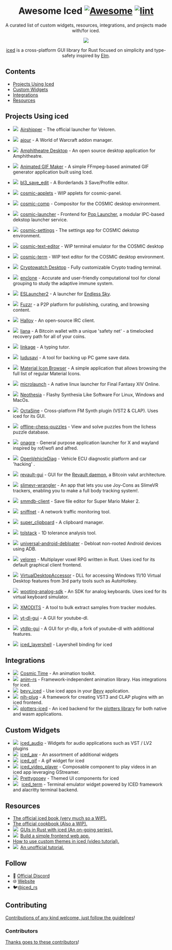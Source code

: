 <div align="center">

<!-- title -->

<!--lint ignore no-dead-urls-->

# Awesome Iced [![Awesome](https://awesome.re/badge.svg)](https://awesome.re) [![lint](https://github.com/emann/awesome-iced/actions/workflows/lint.yaml/badge.svg)](https://github.com/emann/awesome-iced/actions/workflows/lint.yaml)

<!-- subtitle -->

A curated list of custom widgets, resources, integrations, and projects made with/for iced.

<!-- image -->

<a href="https://github.com/iced-rs/iced" target="_blank" rel="noopener noreferrer">
  <img src="https://raw.githubusercontent.com/iced-rs/iced/8f14b448d263a2cfd03a998b1d54c21e33d58980/docs/logo.svg" />
</a>

<!-- description -->

[iced](https://github.com/iced-rs/iced) is a cross-platform GUI library for Rust focused on simplicity and type-safety inspired by [Elm](https://elm-lang.org/).

</div>

<!-- TOC -->

## Contents

- [Projects Using Iced](#example-projects)
- [Custom Widgets](#custom-widgets)
- [Integrations](#integrations)
- [Resources](#resources)

<!-- CONTENT -->

## Projects Using iced

- <img src="https://img.shields.io/badge/0.8-blue?logo=iced&style=plastic">&ensp;[Airshipper](https://github.com/veloren/Airshipper) - The official launcher for Veloren.
- <img src="https://img.shields.io/badge/0.3-blue?logo=iced&style=plastic">&ensp;[ajour](https://github.com/ajour/ajour) - A World of Warcraft addon manager.
- <img src="https://img.shields.io/badge/0.10-blue?logo=iced&style=plastic">&ensp;[Amphitheatre Desktop](https://github.com/amphitheatre-app/desktop) - An open source desktop application for Amphitheatre.
- <img src="https://img.shields.io/badge/0.10-blue?logo=iced&style=plastic">&ensp;[Animated GIF Maker](https://github.com/BB-301/rust-iced-gif-maker) - A simple FFmpeg-based animated GIF generator application built using Iced.
- <img src="https://img.shields.io/badge/0.3-blue?logo=iced&style=plastic">&ensp;[bl3_save_edit](https://github.com/ZakisM/bl3_save_edit) - A Borderlands 3 Save/Profile editor.
- <img src="https://img.shields.io/badge/master-blue?logo=iced&style=plastic">&ensp;[cosmic-applets](https://github.com/pop-os/cosmic-applets) - WIP applets for cosmic-panel.
- <img src="https://img.shields.io/badge/master-blue?logo=iced&style=plastic">&ensp;[cosmic-comp](https://github.com/pop-os/cosmic-comp) - Compositor for the COSMIC desktop environment.
- <img src="https://img.shields.io/badge/master-blue?logo=iced&style=plastic">&ensp;[cosmic-launcher](https://github.com/pop-os/cosmic-launcher) - Frontend for [Pop Launcher](https://github.com/pop-os/launcher), a modular IPC-based dekstop launcher service.
- <img src="https://img.shields.io/badge/master-blue?logo=iced&style=plastic">&ensp;[cosmic-settings](https://github.com/pop-os/cosmic-settings) - The settings app for COSMIC dekstop environment.
- <img src="https://img.shields.io/badge/master-blue?logo=iced&style=plastic">&ensp;[cosmic-text-editor](https://github.com/pop-os/cosmic-text-editor) - WIP terminal emulator for the COSMIC desktop

- <img src="https://img.shields.io/badge/master-blue?logo=iced&style=plastic">&ensp;[cosmic-term](https://github.com/pop-os/cosmic-term) - WIP text editor for the COSMIC desktop environment.
- <img src="https://img.shields.io/badge/master-blue?logo=iced&style=plastic">&ensp;[Cryptowatch Desktop](https://cryptowat.ch/apps/desktop) - Fully customizable Crypto trading terminal.
- <img src="https://img.shields.io/badge/0.3-blue?logo=iced&style=plastic">&ensp;[enclone](https://github.com/10XGenomics/enclone) - Accurate and user-friendly computational tool for clonal grouping to study the adaptive immune system.
- <img src="https://img.shields.io/badge/0.10-blue?logo=iced&style=plastic">&ensp;[ESLauncher2](https://github.com/EndlessSkyCommunity/ESLauncher2) - A launcher for [Endless Sky](https://endless-sky.github.io/).
- <img src="https://img.shields.io/badge/0.4-blue?logo=iced&style=plastic">&ensp;[Fuzzr](https://github.com/FuzzrNet/Fuzzr) - a P2P platform for publishing, curating, and browsing content.
- <img src="https://img.shields.io/badge/master-blue?logo=iced&style=plastic">&ensp;[Halloy](https://github.com/squidowl/halloy) - An open-source IRC client.
- <img src="https://img.shields.io/badge/0.9-blue?logo=iced&style=plastic">&ensp;[liana](https://github.com/wizardsardine/liana) - A Bitcoin wallet with a unique 'safety net' - a timelocked recovery path for all of your coins.
- <img src="https://img.shields.io/badge/0.10-blue?logo=iced&style=plastic">&ensp;[linkage](https://github.com/linkage-rs/linkage) - A typing tutor.
- <img src="https://img.shields.io/badge/0.10-blue?logo=iced&style=plastic">&ensp;[ludusavi](https://github.com/mtkennerly/ludusavi) - A tool for backing up PC game save data.
- <img src="https://img.shields.io/badge/0.10-blue?logo=iced&style=plastic">&ensp;[Material Icon Browser](https://github.com/BB-301/iced-material-icon-browser) - A simple application that allows browsing the full list of regular Material Icons.
- <img src="https://img.shields.io/badge/0.3-blue?logo=iced&style=plastic">&ensp;[microlaunch](https://github.com/eorzeatools/microlaunch) - A native linux launcher for Final Fantasy XIV Online.
- <img src="https://img.shields.io/badge/master-blue?logo=iced&style=plastic">&ensp;[Neothesia](https://github.com/PolyMeilex/Neothesia) - Flashy Synthesia Like Software For Linux, Windows and MacOs.
- <img src="https://img.shields.io/badge/0.8-blue?logo=iced&style=plastic">&ensp;[OctaSine](https://github.com/greatest-ape/OctaSine) - Cross-platform FM Synth plugin (VST2 & CLAP). Uses iced for its GUI.
- <img src="https://img.shields.io/badge/0.10-blue?logo=iced&style=plastic">&ensp;[offline-chess-puzzles](https://github.com/brianch/offline-chess-puzzles) - View and solve puzzles from the lichess puzzle database.
- <img src="https://img.shields.io/badge/0.9-blue?logo=iced&style=plastic">&ensp;[onagre](https://github.com/oknozor/onagre) - General purpose application launcher for X and wayland inspired by rof/wofi and alfred.
- <img src="https://img.shields.io/badge/0.3-blue?logo=iced&style=plastic">&ensp;[OpenVehicleDiag](https://github.com/rnd-ash/OpenVehicleDiag) - Vehicle ECU diagnostic platform and car 'hacking' .
- <img src="https://img.shields.io/badge/0.4-blue?logo=iced&style=plastic">&ensp;[revault-gui](https://github.com/revault/revault-gui) - GUI for the [Revault daemon](https://github.com/revault/revaultd), a Bitcoin valut architecture.
- <img src="https://img.shields.io/badge/0.9-blue?logo=iced&style=plastic">&ensp;[slimevr-wrangler](https://github.com/carl-anders/slimevr-wrangler) - An app that lets you use Joy-Cons as SlimeVR trackers, enabling you to make a full body tracking system!.
- <img src="https://img.shields.io/badge/0.3-blue?logo=iced&style=plastic">&ensp;[smmdb-client](https://github.com/Tarnadas/smmdb-client) - Save file editor for Super Mario Maker 2.
- <img src="https://img.shields.io/badge/0.10-blue?logo=iced&style=plastic">&ensp;[sniffnet](https://github.com/GyulyVGC/sniffnet) - A network traffic monitoring tool.
- <img src="https://img.shields.io/badge/0.10-blue?logo=iced&style=plastic">&ensp;[super_clipboard](https://github.com/SergioRibera/super_clipboard) - A clipboard manager.
- <img src="https://img.shields.io/badge/0.2-blue?logo=iced&style=plastic">&ensp;[tolstack](https://github.com/aevyrie/tolstack) - 1D tolerance analysis tool.
- <img src="https://img.shields.io/badge/0.8-blue?logo=iced&style=plastic">&ensp;[universal-android-debloater](https://github.com/0x192/universal-android-debloater) - Debloat non-rooted Android devices using ADB.
- <img src="https://img.shields.io/badge/0.4-blue?logo=iced&style=plastic">&ensp;[veloren](https://github.com/veloren/veloren) - Multiplayer voxel RPG written in Rust. Uses iced for its default graphical client frontend.
- <img src="https://img.shields.io/badge/0.8-blue?logo=iced&style=plastic">&ensp;[VirtualDesktopAccessor](https://github.com/Ciantic/VirtualDesktopAccessor) - DLL for accessing Windows 11/10 Virtual Desktop features from 3rd party tools such as AutoHotkey.
- <img src="https://img.shields.io/badge/0.4-blue?logo=iced&style=plastic">&ensp;[wooting-analog-sdk](https://github.com/WootingKb/wooting-analog-sdk) - An SDK for analog keyboards. Uses iced for its virtual keyboard simulator.
- <img src="https://img.shields.io/badge/master-blue?logo=iced&style=plastic">&ensp;[XMODITS](https://github.com/B0ney/xmodits) - A tool to bulk extract samples from tracker modules.
- <img src="https://img.shields.io/badge/0.8-blue?logo=iced&style=plastic">&ensp;[yt-dl-gui](https://github.com/hristogochev/youtube-dl-gui) - A GUI for youtube-dl.
- <img src="https://img.shields.io/badge/0.9-blue?logo=iced&style=plastic">&ensp;[ytdlp-gui](https://github.com/BKSalman/ytdlp-gui) - A GUI for yt-dlp, a fork of youtube-dl with additional features.
- <img src="https://img.shields.io/badge/0.2.2-blue?logo=iced&style=plastic">&ensp;[iced_layershell](https://github.com/waycrate/exwlshelleventloop) - Layershell binding for iced

## Integrations

- <img src="https://img.shields.io/badge/0.9-blue?logo=iced&style=plastic">&ensp;[Cosmic Time](https://github.com/pop-os/cosmic-time) - An animation toolkit.
- <img src="https://img.shields.io/badge/0.3-blue?logo=iced&style=plastic">&ensp;[anim-rs](https://github.com/Joylei/anim-rs) - Framework-independent animation library. Has integrations for iced.
- <img src="https://img.shields.io/badge/0.10-blue?logo=iced&style=plastic">&ensp;[bevy_iced](https://github.com/tasgon/bevy_iced) - Use iced apps in your [Bevy](https://github.com/bevyengine/bevy/) application.
- <img src="https://img.shields.io/badge/0.4-blue?logo=iced&style=plastic">&ensp;[nih-plug](https://github.com/robbert-vdh/nih-plug) - A framework for creating VST3 and CLAP plugins with an iced frontend.
- <img src="https://img.shields.io/badge/0.10-blue?logo=iced&style=plastic">&ensp;[plotters-iced](https://github.com/Joylei/plotters-iced) - An iced backend for the [plotters library](https://github.com/plotters-rs/plotters) for both native and wasm applications.

## Custom Widgets

- <img src="https://img.shields.io/badge/0.9-blue?logo=iced&style=plastic">&ensp;[iced_audio](https://github.com/iced-rs/iced_audio) - Widgets for audio applications such as VST / LV2 plugins
- <img src="https://img.shields.io/badge/0.10-blue?logo=iced&style=plastic">&ensp;[iced_aw](https://github.com/iced-rs/iced_aw) - An assortment of additional widgets
- <img src="https://img.shields.io/badge/0.10-blue?logo=iced&style=plastic">&ensp;[iced_gif](https://github.com/tarkah/iced_gif) - A gif widget for iced
- <img src="https://img.shields.io/badge/0.3-blue?logo=iced&style=plastic">&ensp;[iced_video_player](https://github.com/jazzfool/iced_video_player) - Composable component to play videos in an iced app leveraging GStreamer.
- <img src="https://img.shields.io/badge/0.10-blue?logo=iced&style=plastic">&ensp;[Prettygooey](https://github.com/pieterdd/prettygooey) - Themed UI components for iced
- <img src="https://img.shields.io/badge/0.12-blue?logo=iced&style=plastic"> &ensp;[iced_term](https://github.com/Harzu/iced_term) - Terminal emulator widget powered by ICED framework and alacritty terminal backend. 

## Resources

- [The official iced book (very much so a WIP).](https://book.iced.rs/)
- [The official cookbook (Also a WIP).](https://github.com/iced-rs/cookbook)
- <img src="https://img.shields.io/badge/0.4-blue?logo=iced&style=plastic">&ensp;[GUIs in Rust with iced (An on-going series).](https://nikolish.in/gs-with-iced-1)
- <img src="https://img.shields.io/badge/0.4-blue?logo=iced&style=plastic">&ensp;[Build a simple frontend web app.](https://blog.logrocket.com/iced-rs-tutorial-rust-frontend-web-app/)
- [How to use custom themes in iced (video tutorial).](https://www.youtube.com/watch?v=Bl02RY3FXJU)
- <img src="https://img.shields.io/badge/0.10-blue?logo=iced&style=plastic">&ensp;[An unofficial tutorial.](https://github.com/fogarecious/iced_tutorial/blob/main/README.md)

<!-- END CONTENT -->

## Follow

- 🥶 [Official Discord](https://discord.gg/3xZJ65GAhd)
- 🌐 [Website](https://iced.rs/)
- 🐦[@iced_rs](https://twitter.com/iced_rs?lang=en)

## Contributing

[Contributions of any kind welcome, just follow the guidelines](contributing.md)!

### Contributors

[Thanks goes to these contributors](https://github.com/emann/awesome-iced/graphs/contributors)!
